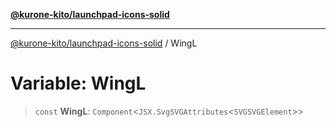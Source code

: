 [**@kurone-kito/launchpad-icons-solid**](../README.md)

***

[@kurone-kito/launchpad-icons-solid](../globals.md) / WingL

# Variable: WingL

> `const` **WingL**: `Component`\<`JSX.SvgSVGAttributes`\<`SVGSVGElement`\>\>

